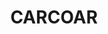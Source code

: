 ---
lastmod: '2025-04-06T06:05:20+00:00'
latitude: -33.634941
layout: suburb
longitude: 149.164475
postcode: '2791'
state: NSW
title: CARCOAR
url: /nsw/carcoar/
---